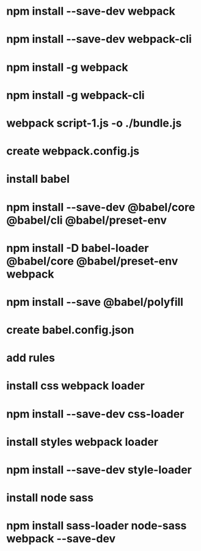 # npm install --save-dev webpack

# npm install --save-dev webpack-cli

# npm install -g webpack

# npm install -g webpack-cli

# webpack script-1.js -o ./bundle.js

# create webpack.config.js

# install babel

# npm install --save-dev @babel/core @babel/cli @babel/preset-env

# npm install -D babel-loader @babel/core @babel/preset-env webpack

# npm install --save @babel/polyfill

# create babel.config.json

# add rules

# install css webpack loader

# npm install --save-dev css-loader

# install styles webpack loader

# npm install --save-dev style-loader

# install node sass

# npm install sass-loader node-sass webpack --save-dev
